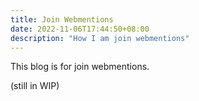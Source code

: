 ```yaml
---
title: Join Webmentions
date: 2022-11-06T17:44:50+08:00
description: "How I am join webmentions"
---
```


This blog is for join webmentions.

(still in WIP)

<!-- more -->
